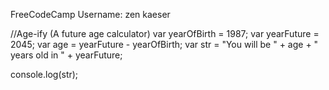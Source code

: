 FreeCodeCamp Username: zen kaeser

//Age-ify (A future age calculator)
var yearOfBirth =  1987;
var yearFuture = 2045;
var age = yearFuture - yearOfBirth; 
var str = "You will be " + age + " years old in " + yearFuture;

console.log(str);

